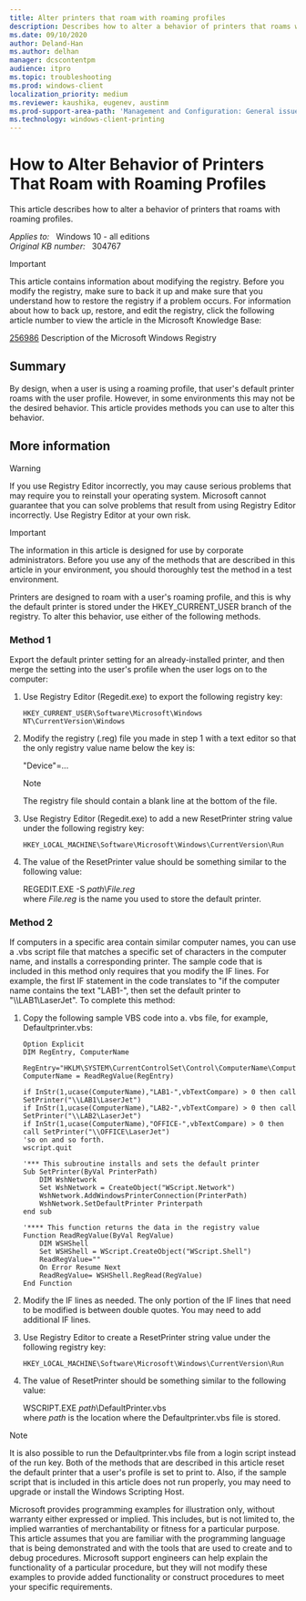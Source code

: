 ```yaml
---
title: Alter printers that roam with roaming profiles
description: Describes how to alter a behavior of printers that roams with roaming profiles.
ms.date: 09/10/2020
author: Deland-Han
ms.author: delhan
manager: dcscontentpm
audience: itpro
ms.topic: troubleshooting
ms.prod: windows-client
localization_priority: medium
ms.reviewer: kaushika, eugenev, austinm
ms.prod-support-area-path: 'Management and Configuration: General issues'
ms.technology: windows-client-printing
---
```

# How to Alter Behavior of Printers That Roam with Roaming Profiles

This article describes how to alter a behavior of printers that roams with roaming profiles.

_Applies to:_ &nbsp; Windows 10 - all editions  
_Original KB number:_ &nbsp; 304767

> [!IMPORTANT]
> This article contains information about modifying the registry. Before you modify the registry, make sure to back it up and make sure that you understand how to restore the registry if a problem occurs. For information about how to back up, restore, and edit the registry, click the following article number to view the article in the Microsoft Knowledge Base:
>
> [256986](https://support.microsoft.com/help/256986) Description of the Microsoft Windows Registry  

## Summary

By design, when a user is using a roaming profile, that user's default printer roams with the user profile. However, in some environments this may not be the desired behavior. This article provides methods you can use to alter this behavior.

## More information

> [!WARNING]
> If you use Registry Editor incorrectly, you may cause serious problems that may require you to reinstall your operating system. Microsoft cannot guarantee that you can solve problems that result from using Registry Editor incorrectly. Use Registry Editor at your own risk. 

> [!IMPORTANT]
> The information in this article is designed for use by corporate administrators. Before you use any of the methods that are described in this article in your environment, you should thoroughly test the method in a test environment.

Printers are designed to roam with a user's roaming profile, and this is why the default printer is stored under the HKEY_CURRENT_USER branch of the registry. To alter this behavior, use either of the following methods.

### Method 1

Export the default printer setting for an already-installed printer, and then merge the setting into the user's profile when the user logs on to the computer:

1. Use Registry Editor (Regedit.exe) to export the following registry key:

    `HKEY_CURRENT_USER\Software\Microsoft\Windows NT\CurrentVersion\Windows`

2. Modify the registry (.reg) file you made in step 1 with a text editor so that the only registry value name below the key is:  

    "Device"=...

    > [!NOTE]
    > The registry file should contain a blank line at the bottom of the file.
3. Use Registry Editor (Regedit.exe) to add a new ResetPrinter string value under the following registry key:

    `HKEY_LOCAL_MACHINE\Software\Microsoft\Windows\CurrentVersion\Run`

4. The value of the ResetPrinter value should be something similar to the following value:

    REGEDIT.EXE -S *path*\\*File.reg*  
    where *File.reg* is the name you used to store the default printer.

### Method 2

If computers in a specific area contain similar computer names, you can use a .vbs script file that matches a specific set of characters in the computer name, and installs a corresponding printer. The sample code that is included in this method only requires that you modify the IF lines. For example, the first IF statement in the code translates to "if the computer name contains the text "LAB1-", then set the default printer to "\\\\LAB1\\LaserJet". To complete this method:

1. Copy the following sample VBS code into a. vbs file, for example, Defaultprinter.vbs:

    ```vbs
    Option Explicit
    DIM RegEntry, ComputerName

    RegEntry="HKLM\SYSTEM\CurrentControlSet\Control\ComputerName\ComputerName\ComputerName" ComputerName = ReadRegValue(RegEntry)

    if InStr(1,ucase(ComputerName),"LAB1-",vbTextCompare) > 0 then call SetPrinter("\\LAB1\LaserJet")
    if InStr(1,ucase(ComputerName),"LAB2-",vbTextCompare) > 0 then call SetPrinter("\\LAB2\LaserJet")
    if InStr(1,ucase(ComputerName),"OFFICE-",vbTextCompare) > 0 then call SetPrinter("\\OFFICE\LaserJet")
    'so on and so forth.
    wscript.quit

    '*** This subroutine installs and sets the default printer
    Sub SetPrinter(ByVal PrinterPath)
        DIM WshNetwork
        Set WshNetwork = CreateObject("WScript.Network")
        WshNetwork.AddWindowsPrinterConnection(PrinterPath)
        WshNetwork.SetDefaultPrinter Printerpath
    end sub

    '**** This function returns the data in the registry value
    Function ReadRegValue(ByVal RegValue)
        DIM WSHShell
        Set WSHShell = WScript.CreateObject("WScript.Shell")
        ReadRegValue=""
        On Error Resume Next
        ReadRegValue= WSHShell.RegRead(RegValue)
    End Function
    ```

2. Modify the IF lines as needed. The only portion of the IF lines that need to be modified is between double quotes. You may need to add additional IF lines.
3. Use Registry Editor to create a ResetPrinter string value under the following registry key:

    `HKEY_LOCAL_MACHINE\Software\Microsoft\Windows\CurrentVersion\Run`

4. The value of ResetPrinter should be something similar to the following value:

    WSCRIPT.EXE *path*\\DefaultPrinter.vbs  
    where *path* is the location where the Defaultprinter.vbs file is stored.

> [!NOTE]
> It is also possible to run the Defaultprinter.vbs file from a login script instead of the run key. Both of the methods that are described in this article reset the default printer that a user's profile is set to print to. Also, if the sample script that is included in this article does not run properly, you may need to upgrade or install the Windows Scripting Host.
>
> Microsoft provides programming examples for illustration only, without warranty either expressed or implied. This includes, but is not limited to, the implied warranties of merchantability or fitness for a particular purpose. This article assumes that you are familiar with the programming language that is being demonstrated and with the tools that are used to create and to debug procedures. Microsoft support engineers can help explain the functionality of a particular procedure, but they will not modify these examples to provide added functionality or construct procedures to meet your specific requirements.
